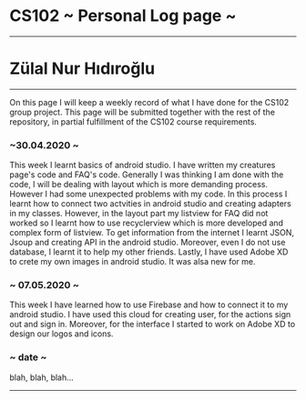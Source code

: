 # CS102 ~ Personal Log page ~
****
# Zülal Nur Hıdıroğlu
****

On this page I will keep a weekly record of what I have done for the CS102 group project. This page will be submitted together with the rest of the repository, in partial fulfillment of the CS102 course requirements.

### ~30.04.2020 ~
This week I learnt basics of android studio. I have written my creatures page's code and FAQ's code. Generally I was thinking I am done with the code, I will be dealing with layout which is more demanding process. However I had some unexpected problems with my code. In this process I learnt how to connect two actvities in android studio and creating adapters in my classes. However, in the layout part my listview for FAQ did not worked so I learnt how to use recyclerview which is more developed and complex form of listview. To get information from the internet I learnt JSON, Jsoup and creating API in the android studio. Moreover, even I do not use database, I learnt it to help my other friends. Lastly, I have used Adobe XD to crete my own images in android studio. It was alsa new for me. 

### ~ 07.05.2020 ~
This week I have learned how to use Firebase and how to connect it to my android studio. I have used this cloud for creating user, for the actions sign out and sign in. Moreover, for the interface I started to work on Adobe XD to design our logos and icons.

### ~ date ~
blah, blah, blah...

****
